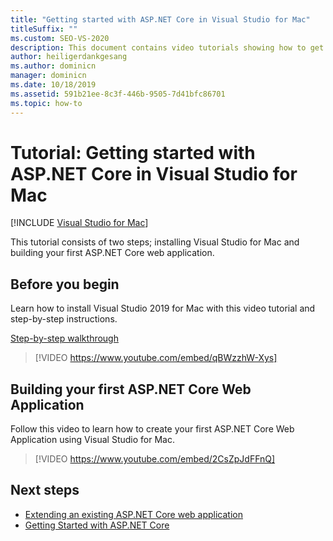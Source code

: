 ```yaml
---
title: "Getting started with ASP.NET Core in Visual Studio for Mac"
titleSuffix: ""
ms.custom: SEO-VS-2020
description: This document contains video tutorials showing how to get start with ASP.NET Core in Visual Studio for Mac.
author: heiligerdankgesang 
ms.author: dominicn
manager: dominicn
ms.date: 10/18/2019
ms.assetid: 591b21ee-8c3f-446b-9505-7d41bfc86701
ms.topic: how-to
---
```

# Tutorial: Getting started with ASP.NET Core in Visual Studio for Mac

 [!INCLUDE [Visual Studio for Mac](~/includes/applies-to-version/vs-mac-only.md)]

This tutorial consists of two steps; installing Visual Studio for Mac and building your first ASP.NET Core web application.

## Before you begin

Learn how to install Visual Studio 2019 for Mac with this video tutorial and step-by-step instructions.

[Step-by-step walkthrough](installation.md)

> [!VIDEO https://www.youtube.com/embed/qBWzzhW-Xys]

## Building your first ASP.NET Core Web Application

Follow this video to learn how to create your first ASP.NET Core Web Application using Visual Studio for Mac.

> [!VIDEO https://www.youtube.com/embed/2CsZpJdFFnQ]

## Next steps

 - [Extending an existing ASP.NET Core web application](tutorial-aspnet-core-vsmac-extending.md)
 - [Getting Started with ASP.NET Core](asp-net-core.md)
